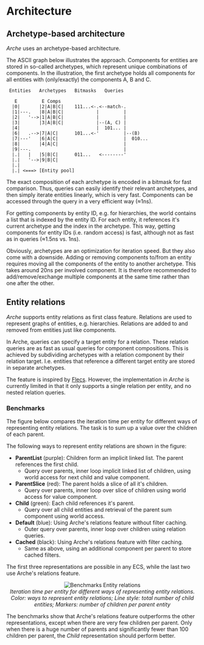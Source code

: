 # Architecture

## Archetype-based architecture

*Arche* uses an archetype-based architecture.

The ASCII graph below illustrates the approach.
Components for entities are stored in so-called archetypes, which represent unique combinations of components.
In the illustration, the first archetype holds all components for all entities with (only/exactly) the components A, B and C.

```text
 Entities   Archetypes   Bitmasks   Queries

   E         E Comps
  |0|       |2|A|B|C|    111...<-.<--match-.
  |1|---.   |8|A|B|C|            |         |
  |2|   '-->|1|A|B|C|            |         |
  |3|       |3|A|B|C|            |--(A, C) |
  |4|                            |  101... |
  |6|   .-->|7|A|C|      101...<-'         |--(B)
  |7|---'   |6|A|C|                        |  010...
  |8|       |4|A|C|                        |
  |9|---.                                  |
  |.|   |   |5|B|C|      011...   <--------'
  |.|   '-->|9|B|C|
  |.|
  |.| <===> [Entity pool]
```

The exact composition of each archetype is encoded in a bitmask for fast comparison.
Thus, queries can easily identify their relevant archetypes, and then simply iterate entities linearly, which is very fast. Components can be accessed through the query in a very efficient way (&approx;1ns).

For getting components by entity ID, e.g. for hierarchies, the world contains a list that is indexed by the entity ID. For each entity, it references it's current archetype and the index in the archetype. This way, getting components for entity IDs (i.e. random access) is fast, although not as fast as in queries (≈1.5ns vs. 1ns).

Obviously, archetypes are an optimization for iteration speed.
But they also come with a downside. Adding or removing components to/from an entity requires moving all the components of the entity to another archetype.
This takes around 20ns per involved component.
It is therefore recommended to add/remove/exchange multiple components at the same time rather than one after the other.

## Entity relations

*Arche* supports entity relations as first class feature.
Relations are used to represent graphs of entities, e.g. hierarchies.
Relations are added to and removed from entities just like components.

In Arche, queries can specify a target entity for a relation.
These relation queries are as fast as usual queries for component compositions.
This is achieved by subdividing archetypes with a relation component by their relation target. I.e. entities that reference a different target entity are stored in separate archetypes.

The feature is inspired by [Flecs](https://github.com/SanderMertens/flecs).
However, the implementation in *Arche* is currently limited in that it only supports a single relation per entity, and no nested relation queries.

### Benchmarks

The figure below compares the iteration time per entity for different ways of representing entity relations.
The task is to sum up a value over the children of each parent.

The following ways to represent entity relations are shown in the figure:

* **ParentList** (purple): Children form an implicit linked list. The parent references the first child.
  * Query over parents, inner loop implicit linked list of children, using world access for next child and value component.
* **ParentSlice** (red): The parent holds a slice of all it's children.
  * Query over parents, inner loop over slice of children using world access for value component.
* **Child** (green): Each child references it's parent.
  * Query over all child entities and retrieval of the parent sum component using world access.
* **Default** (blue): Using Arche's relations feature without filter caching.
  * Outer query over parents, inner loop over children using relation queries.
* **Cached** (black): Using Arche's relations feature with filter caching.
  * Same as above, using an additional component per parent to store cached filters.

The first three representations are possible in any ECS, while the last two use Arche's relations feature.

<div align="center" width="100%">

![Benchmarks Entity relations](https://user-images.githubusercontent.com/44003176/237807460-cfac6c95-41c2-4438-a99b-c82893e5c3f6.svg)  
*Iteration time per entity for different ways of representing entity relations. Color: ways to represent entity relations; Line style: total number of child entities; Markers: number of children per parent entity*
</div>

The benchmarks show that Arche's relations feature outperforms the other representations, except when there are very few children per parent.
Only when there is a huge number of parents and significantly fewer than 100 children per parent,
the *Child* representation should perform better.
